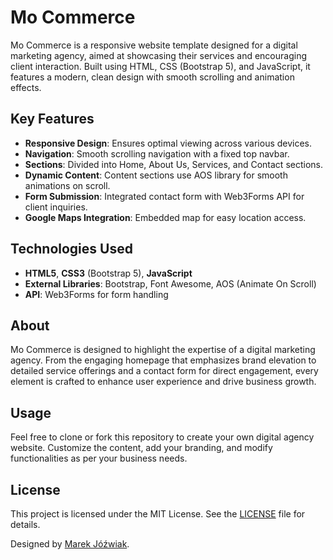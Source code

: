 # Mo Commerce

Mo Commerce is a responsive website template designed for a digital marketing agency, aimed at showcasing their services and encouraging client interaction. Built using HTML, CSS (Bootstrap 5), and JavaScript, it features a modern, clean design with smooth scrolling and animation effects.

## Key Features
- **Responsive Design**: Ensures optimal viewing across various devices.
- **Navigation**: Smooth scrolling navigation with a fixed top navbar.
- **Sections**: Divided into Home, About Us, Services, and Contact sections.
- **Dynamic Content**: Content sections use AOS library for smooth animations on scroll.
- **Form Submission**: Integrated contact form with Web3Forms API for client inquiries.
- **Google Maps Integration**: Embedded map for easy location access.

## Technologies Used
- **HTML5**, **CSS3** (Bootstrap 5), **JavaScript**
- **External Libraries**: Bootstrap, Font Awesome, AOS (Animate On Scroll)
- **API**: Web3Forms for form handling

## About
Mo Commerce is designed to highlight the expertise of a digital marketing agency. From the engaging homepage that emphasizes brand elevation to detailed service offerings and a contact form for direct engagement, every element is crafted to enhance user experience and drive business growth.

## Usage
Feel free to clone or fork this repository to create your own digital agency website. Customize the content, add your branding, and modify functionalities as per your business needs.

## License

This project is licensed under the MIT License. See the [LICENSE](LICENSE) file for details.

Designed by [Marek Jóźwiak](https://github.com/66HEX).

